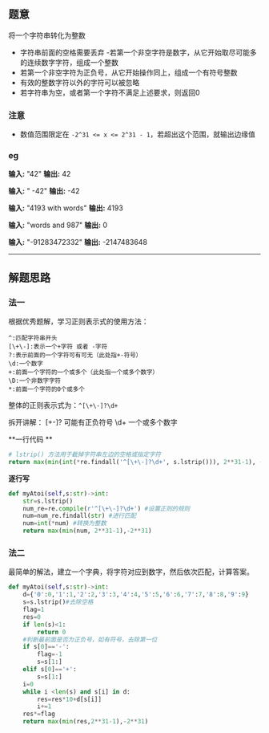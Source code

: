 ## 题意

将一个字符串转化为整数
- 字符串前面的空格需要丢弃
-若第一个非空字符是数字，从它开始取尽可能多的连续数字字符，组成一个整数 
- 若第一个非空字符为正负号，从它开始操作同上，组成一个有符号整数
- 有效的整数字符以外的字符可以被忽略
- 若字符串为空，或者第一个字符不满足上述要求，则返回0

### 注意
- 数值范围限定在 `-2^31 <= x <= 2^31 - 1`，若超出这个范围，就输出边缘值

### eg

**输入:**  "42"
**输出:**  42

**输入:**  "   -42"
**输出:**  -42

**输入:**  "4193 with words"
**输出:**  4193

**输入:**  "words and 987"
**输出:**  0

**输入:**  "-91283472332"
**输出:**  -2147483648

---
## 解题思路

### 法一

根据优秀题解，学习正则表示式的使用方法：

	^:匹配字符串开头
	[\+\-]:表示一个+字符 或者 -字符
	?:表示前面的一个字符可有可无（此处指+-符号）
	\d:一个数字
	+:前面一个字符的一个或多个（此处指一个或多个数字）
	\D:一个非数字字符
	*:前面一个字符的0个或多个
	
整体的正则表示式为：```^[\+\-]?\d+```

拆开讲解：
[\+\-]?  可能有正负符号
\d+  一个或多个数字

**一行代码 **

```python 
# lstrip() 方法用于截掉字符串左边的空格或指定字符
return max(min(int(*re.findall('^[\+\-]?\d+', s.lstrip())), 2**31-1), -2**31)
```

**逐行写**

```python
def myAtoi(self,s:str)->int:
	str=s.lstrip()
	num_re=re.compile(r'^[\+\-]?\d+') #设置正则的规则
	num=num_re.findall(str) #进行匹配
	num=int(*num) #转换为整数
	return max(min(num, 2**31-1),-2**31)
```

### 法二

最简单的解法，建立一个字典，将字符对应到数字，然后依次匹配，计算答案。

```python
def myAtoi(self,s:str)->int:
	d={'0':0,'1':1,'2':2,'3':3,'4':4,'5':5,'6':6,'7':7,'8':8,'9':9}
	s=s.lstrip()#去除空格
	flag=1
	res=0
	if len(s)<1:
		return 0
	#判断最前面是否为正负号，如有符号，去除第一位
	if s[0]=='-':
		flag=-1
		s=s[1:]
	elif s[0]=='+':
		s=s[1:]
	i=0
	while i <len(s) and s[i] in d:
		res=res*10+d[s[i]]
		i+=1
	res*=flag
	return max(min(res,2**31-1),-2**31)
```

